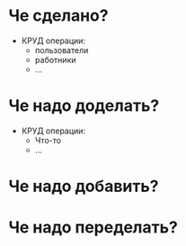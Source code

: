 # Че сделано?

- КРУД операции:
	- пользователи
	- работники
	- ...

# Че надо доделать?

- КРУД операции:
	- Что-то
	- ...

# Че надо добавить?



# Че надо переделать?

